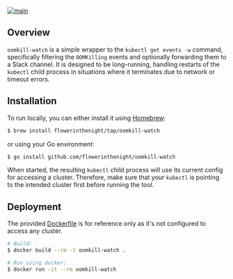 [![main](https://github.com/flowerinthenight/oomkill-watch/actions/workflows/main.yml/badge.svg)](https://github.com/flowerinthenight/oomkill-watch/actions/workflows/main.yml)

## Overview

`oomkill-watch` is a simple wrapper to the `kubectl get events -w` command, specifically filtering the `OOMKilling` events and optionally forwarding them to a Slack channel. It is designed to be long-running, handling restarts of the `kubectl` child process in situations where it terminates due to network or timeout errors.

## Installation

To run locally, you can either install it using [Homebrew](https://brew.sh/):

```sh
$ brew install flowerinthenight/tap/oomkill-watch
```
or using your Go environment:

```sh
$ go install github.com/flowerinthenight/oomkill-watch
```

When started, the resulting `kubectl` child process will use its current config for accessing a cluster. Therefore, make sure that your `kubectl` is pointing to the intended cluster first before running the tool.

## Deployment

The provided [Dockerfile](./Dockerfile) is for reference only as it's not configured to access any cluster.

```sh
# Build:
$ docker build --rm -t oomkill-watch .

# Run using docker:
$ docker run -it --rm oomkill-watch
```
